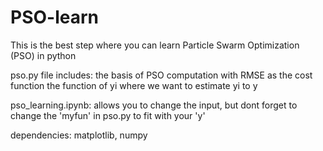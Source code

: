 # PSO-learn
This is the best step where you can learn Particle Swarm Optimization (PSO) in python

pso.py file includes:
the basis of PSO computation with RMSE as the cost function
the function of yi where we want to estimate yi to y

pso_learning.ipynb:
allows you to change the input, but dont forget to change the 'myfun' in pso.py to fit with your 'y'

dependencies: matplotlib, numpy
